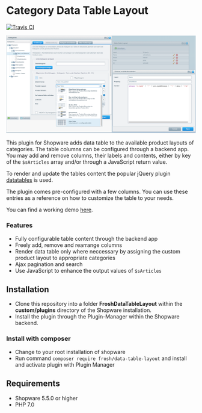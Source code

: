 # Category Data Table Layout

[![Travis CI](https://travis-ci.org/FriendsOfShopware/FroshDataTableLayout.svg?branch=master)](https://travis-ci.org/FriendsOfShopware/FroshDataTableLayout)

![VariantSwitch](https://raw.githubusercontent.com/FriendsOfShopware/FroshDataTableLayout/master/Resources/store/images/0.png)

This plugin for Shopware adds data table to the available product layouts of categories.
The table columns can be configured through a backend app. You may add and remove columns,
their labels and contents, either by key of the `$sArticles` array and/or through a JavaScript
return value.

To render and update the tables content the popular jQuery plugin [datatables](https://datatables.net/) is used. 

The plugin comes pre-configured with a few columns. You can use these entries as a reference
on how to customize the table to your needs.

You can find a working demo [here](http://shopware.davidneustadt.de/genusswelten/tees-und-zubehoer/).

### Features

* Fully configurable table content through the backend app
* Freely add, remove and rearrange columns
* Render data table only where neccessary by assigning the custom product layout to appropriate categories
* Ajax pagination and search
* Use JavaScript to enhance the output values of `$sArticles`

## Installation

* Clone this repository into a folder **FroshDataTableLayout** within the **custom/plugins** directory of the Shopware installation.
* Install the plugin through the Plugin-Manager within the Shopware backend.

### Install with composer

* Change to your root installation of shopware
* Run command `composer require frosh/data-table-layout` and install and activate plugin with Plugin Manager 

## Requirements

* Shopware 5.5.0 or higher
* PHP 7.0
